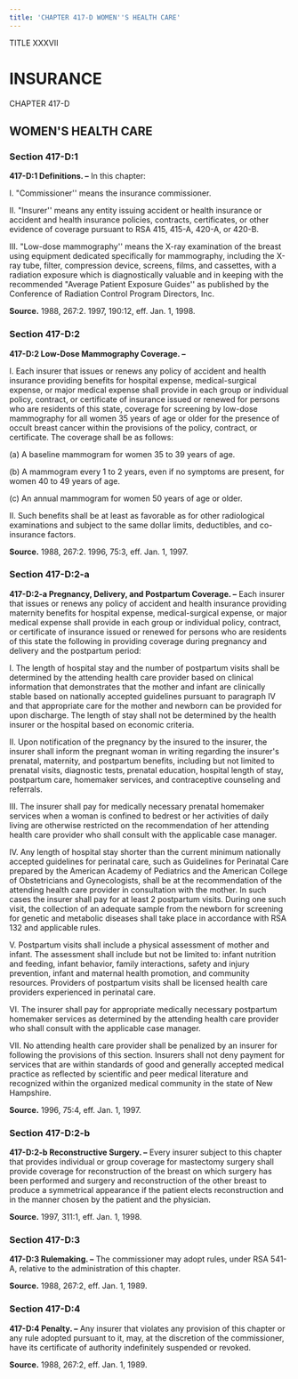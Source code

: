 ```yaml
---
title: 'CHAPTER 417-D WOMEN''S HEALTH CARE'
---
```


TITLE XXXVII
                                             
INSURANCE
=============

CHAPTER 417-D
                                             
WOMEN'S HEALTH CARE
-------------------

### Section 417-D:1

 **417-D:1 Definitions. –** In this chapter:
                                             
 I. "Commissioner'' means the insurance commissioner.
                                             
 II. "Insurer'' means any entity issuing accident or health insurance
or accident and health insurance policies, contracts, certificates, or
other evidence of coverage pursuant to RSA 415, 415-A, 420-A, or 420-B.
                                             
 III. "Low-dose mammography'' means the X-ray examination of the
breast using equipment dedicated specifically for mammography, including
the X-ray tube, filter, compression device, screens, films, and
cassettes, with a radiation exposure which is diagnostically valuable
and in keeping with the recommended "Average Patient Exposure Guides''
as published by the Conference of Radiation Control Program Directors,
Inc.

**Source.** 1988, 267:2. 1997, 190:12, eff. Jan. 1, 1998.

### Section 417-D:2

 **417-D:2 Low-Dose Mammography Coverage. –**
                                             
 I. Each insurer that issues or renews any policy of accident and
health insurance providing benefits for hospital expense,
medical-surgical expense, or major medical expense shall provide in each
group or individual policy, contract, or certificate of insurance issued
or renewed for persons who are residents of this state, coverage for
screening by low-dose mammography for all women 35 years of age or older
for the presence of occult breast cancer within the provisions of the
policy, contract, or certificate. The coverage shall be as follows:
                                             
 (a) A baseline mammogram for women 35 to 39 years of age.
                                             
 (b) A mammogram every 1 to 2 years, even if no symptoms are
present, for women 40 to 49 years of age.
                                             
 (c) An annual mammogram for women 50 years of age or older.
                                             
 II. Such benefits shall be at least as favorable as for other
radiological examinations and subject to the same dollar limits,
deductibles, and co-insurance factors.

**Source.** 1988, 267:2. 1996, 75:3, eff. Jan. 1, 1997.

### Section 417-D:2-a

 **417-D:2-a Pregnancy, Delivery, and Postpartum Coverage. –** Each
insurer that issues or renews any policy of accident and health
insurance providing maternity benefits for hospital expense,
medical-surgical expense, or major medical expense shall provide in each
group or individual policy, contract, or certificate of insurance issued
or renewed for persons who are residents of this state the following in
providing coverage during pregnancy and delivery and the postpartum
period:
                                             
 I. The length of hospital stay and the number of postpartum visits
shall be determined by the attending health care provider based on
clinical information that demonstrates that the mother and infant are
clinically stable based on nationally accepted guidelines pursuant to
paragraph IV and that appropriate care for the mother and newborn can be
provided for upon discharge. The length of stay shall not be determined
by the health insurer or the hospital based on economic criteria.
                                             
 II. Upon notification of the pregnancy by the insured to the
insurer, the insurer shall inform the pregnant woman in writing
regarding the insurer's prenatal, maternity, and postpartum benefits,
including but not limited to prenatal visits, diagnostic tests, prenatal
education, hospital length of stay, postpartum care, homemaker services,
and contraceptive counseling and referrals.
                                             
 III. The insurer shall pay for medically necessary prenatal
homemaker services when a woman is confined to bedrest or her activities
of daily living are otherwise restricted on the recommendation of her
attending health care provider who shall consult with the applicable
case manager.
                                             
 IV. Any length of hospital stay shorter than the current minimum
nationally accepted guidelines for perinatal care, such as Guidelines
for Perinatal Care prepared by the American Academy of Pediatrics and
the American College of Obstetricians and Gynecologists, shall be at the
recommendation of the attending health care provider in consultation
with the mother. In such cases the insurer shall pay for at least 2
postpartum visits. During one such visit, the collection of an adequate
sample from the newborn for screening for genetic and metabolic diseases
shall take place in accordance with RSA 132 and applicable rules.
                                             
 V. Postpartum visits shall include a physical assessment of mother
and infant. The assessment shall include but not be limited to: infant
nutrition and feeding, infant behavior, family interactions, safety and
injury prevention, infant and maternal health promotion, and community
resources. Providers of postpartum visits shall be licensed health care
providers experienced in perinatal care.
                                             
 VI. The insurer shall pay for appropriate medically necessary
postpartum homemaker services as determined by the attending health care
provider who shall consult with the applicable case manager.
                                             
 VII. No attending health care provider shall be penalized by an
insurer for following the provisions of this section. Insurers shall not
deny payment for services that are within standards of good and
generally accepted medical practice as reflected by scientific and peer
medical literature and recognized within the organized medical community
in the state of New Hampshire.

**Source.** 1996, 75:4, eff. Jan. 1, 1997.

### Section 417-D:2-b

 **417-D:2-b Reconstructive Surgery. –** Every insurer subject to
this chapter that provides individual or group coverage for mastectomy
surgery shall provide coverage for reconstruction of the breast on which
surgery has been performed and surgery and reconstruction of the other
breast to produce a symmetrical appearance if the patient elects
reconstruction and in the manner chosen by the patient and the
physician.

**Source.** 1997, 311:1, eff. Jan. 1, 1998.

### Section 417-D:3

 **417-D:3 Rulemaking. –** The commissioner may adopt rules, under
RSA 541-A, relative to the administration of this chapter.

**Source.** 1988, 267:2, eff. Jan. 1, 1989.

### Section 417-D:4

 **417-D:4 Penalty. –** Any insurer that violates any provision of
this chapter or any rule adopted pursuant to it, may, at the discretion
of the commissioner, have its certificate of authority indefinitely
suspended or revoked.

**Source.** 1988, 267:2, eff. Jan. 1, 1989.
